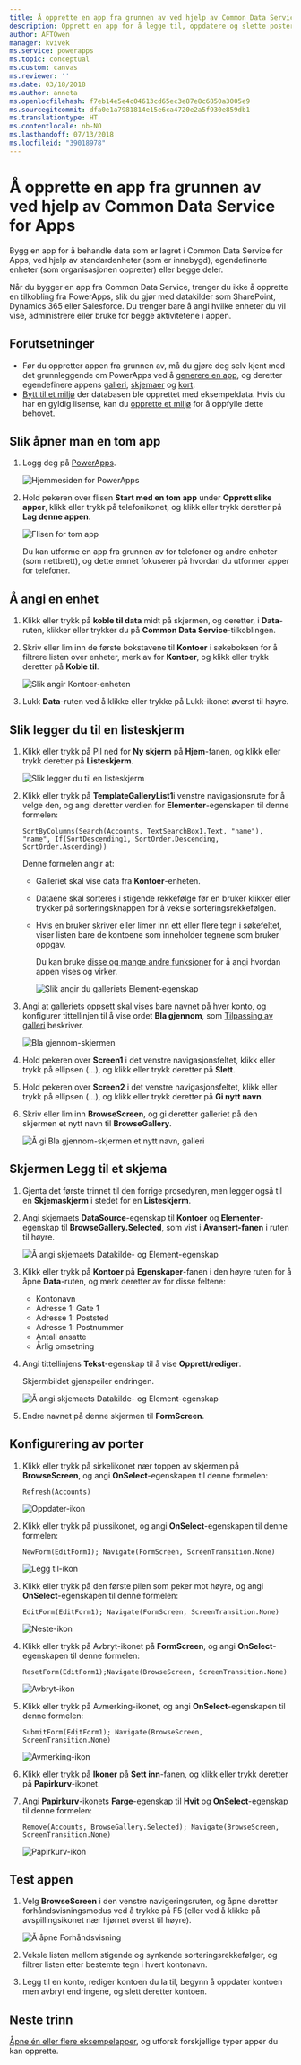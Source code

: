 ```yaml
---
title: Å opprette en app fra grunnen av ved hjelp av Common Data Service for Apps | Microsoft Docs
description: Opprett en app for å legge til, oppdatere og slette poster.
author: AFTOwen
manager: kvivek
ms.service: powerapps
ms.topic: conceptual
ms.custom: canvas
ms.reviewer: ''
ms.date: 03/18/2018
ms.author: anneta
ms.openlocfilehash: f7eb14e5e4c04613cd65ec3e87e8c6850a3005e9
ms.sourcegitcommit: dfa0e1a7981814e15e6ca4720e2a5f930e859db1
ms.translationtype: HT
ms.contentlocale: nb-NO
ms.lasthandoff: 07/13/2018
ms.locfileid: "39018978"
---
```

# <a name="create-an-app-from-scratch-using-common-data-service-for-apps"></a>Å opprette en app fra grunnen av ved hjelp av Common Data Service for Apps

Bygg en app for å behandle data som er lagret i Common Data Service for Apps, ved hjelp av standardenheter (som er innebygd), egendefinerte enheter (som organisasjonen oppretter) eller begge deler.

Når du bygger en app fra Common Data Service, trenger du ikke å opprette en tilkobling fra PowerApps, slik du gjør med datakilder som SharePoint, Dynamics 365 eller Salesforce. Du trenger bare å angi hvilke enheter du vil vise, administrere eller bruke for begge aktivitetene i appen.

## <a name="prerequisites"></a>Forutsetninger

- Før du oppretter appen fra grunnen av, må du gjøre deg selv kjent med det grunnleggende om PowerApps ved å [generere en app](data-platform-create-app.md), og deretter egendefinere appens [galleri](customize-layout-sharepoint.md), [skjemaer](customize-forms-sharepoint.md) og [kort](customize-card.md).
- [Bytt til et miljø](working-with-environments.md) der databasen ble opprettet med eksempeldata. Hvis du har en gyldig lisense, kan du [opprette et miljø](../../administrator/create-environment.md) for å oppfylle dette behovet.

## <a name="open-a-blank-app"></a>Slik åpner man en tom app

1. Logg deg på [PowerApps](http://web.powerapps.com).

    ![Hjemmesiden for PowerApps](./media/data-platform-create-app-scratch/sign-in.png)

1. Hold pekeren over flisen **Start med en tom app** under **Opprett slike apper**, klikk eller trykk på telefonikonet, og klikk eller trykk deretter på **Lag denne appen**.

    ![Flisen for tom app](./media/data-platform-create-app-scratch/blank-app.png)

    Du kan utforme en app fra grunnen av for telefoner og andre enheter (som nettbrett), og dette emnet fokuserer på hvordan du utformer apper for telefoner.

## <a name="specify-an-entity"></a>Å angi en enhet

1. Klikk eller trykk på **koble til data** midt på skjermen, og deretter, i **Data**-ruten, klikker eller trykker du på **Common Data Service**-tilkoblingen.

1. Skriv eller lim inn de første bokstavene til **Kontoer** i søkeboksen for å filtrere listen over enheter, merk av for **Kontoer**, og klikk eller trykk deretter på **Koble til**.

    ![Slik angir Kontoer-enheten](./media/data-platform-create-app-scratch/cds-connect.png)

1. Lukk **Data**-ruten ved å klikke eller trykke på Lukk-ikonet øverst til høyre.

## <a name="add-a-list-screen"></a>Slik legger du til en listeskjerm

1. Klikk eller trykk på Pil ned for **Ny skjerm** på **Hjem**-fanen, og klikk eller trykk deretter på **Listeskjerm**.

    ![Slik legger du til en listeskjerm](./media/data-platform-create-app-scratch/list-screen.png)

1. Klikk eller trykk på **TemplateGalleryList1**i venstre navigasjonsrute for å velge den, og angi deretter verdien for **Elementer**-egenskapen til denne formelen:

    `SortByColumns(Search(Accounts, TextSearchBox1.Text, "name"), "name", If(SortDescending1, SortOrder.Descending, SortOrder.Ascending))`

    Denne formelen angir at:

   - Galleriet skal vise data fra **Kontoer**-enheten.
   - Dataene skal sorteres i stigende rekkefølge før en bruker klikker eller trykker på sorteringsknappen for å veksle sorteringsrekkefølgen.
   - Hvis en bruker skriver eller limer inn ett eller flere tegn i søkefeltet, viser listen bare de kontoene som inneholder tegnene som bruker oppgav.

     Du kan bruke [disse og mange andre funksjoner](formula-reference.md) for å angi hvordan appen vises og virker.

     ![Slik angir du galleriets Element-egenskap](./media/data-platform-create-app-scratch/gallery-items.png)

1. Angi at galleriets oppsett skal vises bare navnet på hver konto, og konfigurer tittellinjen til å vise ordet **Bla gjennom**, som [Tilpassing av galleri](customize-layout-sharepoint.md) beskriver.

    ![Bla gjennom-skjermen](./media/data-platform-create-app-scratch/final-browse.png)

1. Hold pekeren over **Screen1** i det venstre navigasjonsfeltet, klikk eller trykk på ellipsen (...), og klikk eller trykk deretter på **Slett**.

1. Hold pekeren over **Screen2** i det venstre navigasjonsfeltet, klikk eller trykk på ellipsen (...), og klikk eller trykk deretter på **Gi nytt navn**.

1. Skriv eller lim inn **BrowseScreen**, og gi deretter galleriet på den skjermen et nytt navn til **BrowseGallery**.

    ![Å gi Bla gjennom-skjermen et nytt navn, galleri](./media/data-platform-create-app-scratch/rename-browse.png)

## <a name="add-a-form-screen"></a>Skjermen Legg til et skjema

1. Gjenta det første trinnet til den forrige prosedyren, men legger også til en **Skjemaskjerm** i stedet for en **Listeskjerm**.

1. Angi skjemaets **DataSource**-egenskap til **Kontoer** og **Elementer**-egenskap til **BrowseGallery.Selected**, som vist i **Avansert-fanen** i ruten til høyre.

    ![Å angi skjemaets Datakilde- og Element-egenskap](./media/data-platform-create-app-scratch/form-datasource.png)

1. Klikk eller trykk på **Kontoer** på **Egenskaper**-fanen i den høyre ruten for å åpne **Data**-ruten, og merk deretter av for disse feltene:

    - Kontonavn
    - Adresse 1: Gate 1
    - Adresse 1: Poststed
    - Adresse 1: Postnummer
    - Antall ansatte
    - Årlig omsetning

1. Angi tittellinjens **Tekst**-egenskap til å vise **Opprett/rediger**.

    Skjermbildet gjenspeiler endringen.

    ![Å angi skjemaets Datakilde- og Element-egenskap](./media/data-platform-create-app-scratch/field-list.png)

1. Endre navnet på denne skjermen til **FormScreen**.

## <a name="configure-icons"></a>Konfigurering av porter

1. Klikk eller trykk på sirkelikonet nær toppen av skjermen på **BrowseScreen**, og angi **OnSelect**-egenskapen til denne formelen:

    `Refresh(Accounts)`

    ![Oppdater-ikon](./media/data-platform-create-app-scratch/refresh-icon.png)

1. Klikk eller trykk på plussikonet, og angi **OnSelect**-egenskapen til denne formelen:

    `NewForm(EditForm1); Navigate(FormScreen, ScreenTransition.None)`

    ![Legg til-ikon](./media/data-platform-create-app-scratch/plus-icon.png)

1. Klikk eller trykk på den første pilen som peker mot høyre, og angi **OnSelect**-egenskapen til denne formelen:

    `EditForm(EditForm1); Navigate(FormScreen, ScreenTransition.None)`

    ![Neste-ikon](./media/data-platform-create-app-scratch/next-icon.png)

1. Klikk eller trykk på Avbryt-ikonet på **FormScreen**, og angi **OnSelect**-egenskapen til denne formelen:

    `ResetForm(EditForm1);Navigate(BrowseScreen, ScreenTransition.None)`

    ![Avbryt-ikon](./media/data-platform-create-app-scratch/cancel-icon.png)

1. Klikk eller trykk på Avmerking-ikonet, og angi **OnSelect**-egenskapen til denne formelen:

    `SubmitForm(EditForm1); Navigate(BrowseScreen, ScreenTransition.None)`

    ![Avmerking-ikon](./media/data-platform-create-app-scratch/checkmark-icon.png)

1. Klikk eller trykk på **Ikoner** på **Sett inn**-fanen, og klikk eller trykk deretter på **Papirkurv**-ikonet.

1. Angi **Papirkurv**-ikonets **Farge**-egenskap til **Hvit** og **OnSelect**-egenskap til denne formelen:

    `Remove(Accounts, BrowseGallery.Selected); Navigate(BrowseScreen, ScreenTransition.None)`

    ![Papirkurv-ikon](./media/data-platform-create-app-scratch/trash-icon.png)

## <a name="test-the-app"></a>Test appen

1. Velg **BrowseScreen** i den venstre navigeringsruten, og åpne deretter forhåndsvisningsmodus ved å trykke på F5 (eller ved å klikke på avspillingsikonet nær hjørnet øverst til høyre).

    ![Å åpne Forhåndsvisning](./media/data-platform-create-app-scratch/open-preview.png)

1. Veksle listen mellom stigende og synkende sorteringsrekkefølger, og filtrer listen etter bestemte tegn i hvert kontonavn.

1. Legg til en konto, rediger kontoen du la til, begynn å oppdater kontoen men avbryt endringene, og slett deretter kontoen.

## <a name="next-steps"></a>Neste trinn

[Åpne én eller flere eksempelapper](open-and-run-a-sample-app.md), og utforsk forskjellige typer apper du kan opprette.